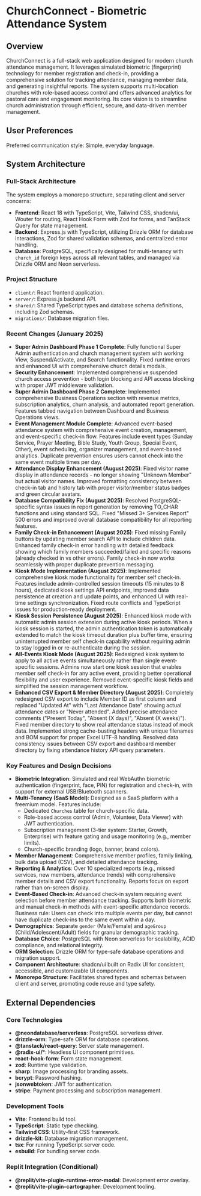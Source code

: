 # ChurchConnect - Biometric Attendance System

## Overview
ChurchConnect is a full-stack web application designed for modern church attendance management. It leverages simulated biometric (fingerprint) technology for member registration and check-in, providing a comprehensive solution for tracking attendance, managing member data, and generating insightful reports. The system supports multi-location churches with role-based access control and offers advanced analytics for pastoral care and engagement monitoring. Its core vision is to streamline church administration through efficient, secure, and data-driven member management.

## User Preferences
Preferred communication style: Simple, everyday language.

## System Architecture

### Full-Stack Architecture
The system employs a monorepo structure, separating client and server concerns:
- **Frontend**: React 18 with TypeScript, Vite, Tailwind CSS, shadcn/ui, Wouter for routing, React Hook Form with Zod for forms, and TanStack Query for state management.
- **Backend**: Express.js with TypeScript, utilizing Drizzle ORM for database interactions, Zod for shared validation schemas, and centralized error handling.
- **Database**: PostgreSQL, specifically designed for multi-tenancy with `church_id` foreign keys across all relevant tables, and managed via Drizzle ORM and Neon serverless.

### Project Structure
- `client/`: React frontend application.
- `server/`: Express.js backend API.
- `shared/`: Shared TypeScript types and database schema definitions, including Zod schemas.
- `migrations/`: Database migration files.

### Recent Changes (January 2025)
- **Super Admin Dashboard Phase 1 Complete**: Fully functional Super Admin authentication and church management system with working View, Suspend/Activate, and Search functionality. Fixed runtime errors and enhanced UI with comprehensive church details modals.
- **Security Enhancement**: Implemented comprehensive suspended church access prevention - both login blocking and API access blocking with proper JWT middleware validation.
- **Super Admin Dashboard Phase 2 Complete**: Implemented comprehensive Business Operations section with revenue metrics, subscription analytics, churn analysis, and automated report generation. Features tabbed navigation between Dashboard and Business Operations views.
- **Event Management Module Complete**: Advanced event-based attendance system with comprehensive event creation, management, and event-specific check-in flow. Features include event types (Sunday Service, Prayer Meeting, Bible Study, Youth Group, Special Event, Other), event scheduling, organizer management, and event-based analytics. Duplicate prevention ensures users cannot check into the same event multiple times per day.
- **Attendance Display Enhancement (August 2025)**: Fixed visitor name display in attendance records - no longer showing "Unknown Member" but actual visitor names. Improved formatting consistency between check-in tab and history tab with proper visitor/member status badges and green circular avatars.
- **Database Compatibility Fix (August 2025)**: Resolved PostgreSQL-specific syntax issues in report generation by removing TO_CHAR functions and using standard SQL. Fixed "Missed 3+ Services Report" 500 errors and improved overall database compatibility for all reporting features.
- **Family Check-in Enhancement (August 2025)**: Fixed missing Family buttons by updating member search API to include children data. Enhanced family check-in error handling with detailed feedback showing which family members succeeded/failed and specific reasons (already checked in vs other errors). Family check-in now works seamlessly with proper duplicate prevention messaging.
- **Kiosk Mode Implementation (August 2025)**: Implemented comprehensive kiosk mode functionality for member self check-in. Features include admin-controlled session timeouts (15 minutes to 8 hours), dedicated kiosk settings API endpoints, improved data persistence at creation and update points, and enhanced UI with real-time settings synchronization. Fixed route conflicts and TypeScript issues for production-ready deployment.
- **Kiosk Session Persistence (August 2025)**: Enhanced kiosk mode with automatic admin session extension during active kiosk periods. When a kiosk session is started, the admin authentication token is automatically extended to match the kiosk timeout duration plus buffer time, ensuring uninterrupted member self check-in capability without requiring admin to stay logged in or re-authenticate during the session.
- **All-Events Kiosk Mode (August 2025)**: Redesigned kiosk system to apply to all active events simultaneously rather than single event-specific sessions. Admins now start one kiosk session that enables member self check-in for any active event, providing better operational flexibility and user experience. Removed event-specific kiosk fields and simplified the session management workflow.
- **Enhanced CSV Export & Member Directory (August 2025)**: Completely redesigned CSV export to include Member ID as first column and replaced "Updated At" with "Last Attendance Date" showing actual attendance dates or "Never attended". Added precise attendance comments ("Present Today", "Absent (X days)", "Absent (X weeks)"). Fixed member directory to show real attendance status instead of mock data. Implemented strong cache-busting headers with unique filenames and BOM support for proper Excel UTF-8 handling. Resolved data consistency issues between CSV export and dashboard member directory by fixing attendance history API query parameters.

### Key Features and Design Decisions
- **Biometric Integration**: Simulated and real WebAuthn biometric authentication (fingerprint, face, PIN) for registration and check-in, with support for external USB/Bluetooth scanners.
- **Multi-Tenancy (SaaS Model)**: Designed as a SaaS platform with a freemium model. Features include:
    - Dedicated `Churches` table for church-specific data.
    - Role-based access control (Admin, Volunteer, Data Viewer) with JWT authentication.
    - Subscription management (3-tier system: Starter, Growth, Enterprise) with feature gating and usage monitoring (e.g., member limits).
    - Church-specific branding (logo, banner, brand colors).
- **Member Management**: Comprehensive member profiles, family linking, bulk data upload (CSV), and detailed attendance tracking.
- **Reporting & Analytics**: Over 10 specialized reports (e.g., missed services, new members, attendance trends) with comprehensive member details and CSV export functionality. Reports focus on export rather than on-screen display.
- **Event-Based Check-in**: Advanced check-in system requiring event selection before member attendance tracking. Supports both biometric and manual check-in methods with event-specific attendance records. Business rule: Users can check into multiple events per day, but cannot have duplicate check-ins to the same event within a day.
- **Demographics**: Separate `gender` (Male/Female) and `ageGroup` (Child/Adolescent/Adult) fields for granular demographic tracking.
- **Database Choice**: PostgreSQL with Neon serverless for scalability, ACID compliance, and relational integrity.
- **ORM Selection**: Drizzle ORM for type-safe database operations and migration support.
- **Component Architecture**: shadcn/ui built on Radix UI for consistent, accessible, and customizable UI components.
- **Monorepo Structure**: Facilitates shared types and schemas between client and server, promoting code reuse and type safety.

## External Dependencies

### Core Technologies
- **@neondatabase/serverless**: PostgreSQL serverless driver.
- **drizzle-orm**: Type-safe ORM for database operations.
- **@tanstack/react-query**: Server state management.
- **@radix-ui/***: Headless UI component primitives.
- **react-hook-form**: Form state management.
- **zod**: Runtime type validation.
- **sharp**: Image processing for branding assets.
- **bcrypt**: Password hashing.
- **jsonwebtoken**: JWT for authentication.
- **stripe**: Payment processing and subscription management.

### Development Tools
- **Vite**: Frontend build tool.
- **TypeScript**: Static type checking.
- **Tailwind CSS**: Utility-first CSS framework.
- **drizzle-kit**: Database migration management.
- **tsx**: For running TypeScript server code.
- **esbuild**: For bundling server code.

### Replit Integration (Conditional)
- **@replit/vite-plugin-runtime-error-modal**: Development error overlay.
- **@replit/vite-plugin-cartographer**: Development tooling.
```